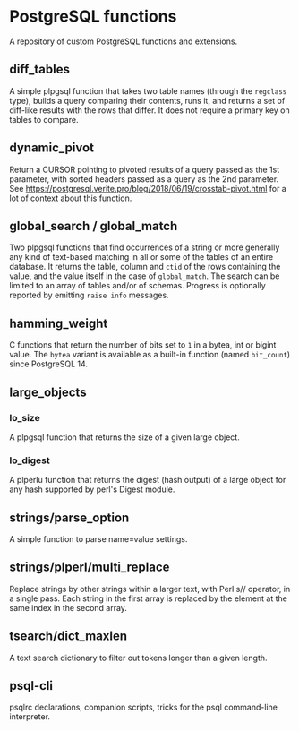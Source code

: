# PostgreSQL functions

A repository of custom PostgreSQL functions and extensions.

## diff_tables
A simple plpgsql function that takes two table names (through the
`regclass` type), builds a query comparing their contents, runs
it, and returns a set of diff-like results with the rows that differ.
It does not require a primary key on tables to compare.

## dynamic_pivot
Return a CURSOR pointing to pivoted results of a query passed as the
1st parameter, with sorted headers passed as a query as the 2nd
parameter.  
See https://postgresql.verite.pro/blog/2018/06/19/crosstab-pivot.html for
a lot of context about this function.

## global_search / global_match
Two plpgsql functions that find occurrences of a string or
more generally any kind of text-based matching in all or some of the
tables of an entire database.
It returns the table, column and `ctid` of the rows
containing the value, and the value itself in the case of `global_match`.
The search can be limited to an array of tables and/or of
schemas. Progress is optionally reported by emitting `raise info`
messages.

## hamming_weight
C functions that return the number of bits set to `1` in a bytea, int
or bigint value. The `bytea` variant is available as a built-in function
(named `bit_count`) since PostgreSQL 14.

## large_objects
### lo_size
A plpgsql function that returns the size of a given large object.

### lo_digest
A plperlu function that returns the digest (hash output) of a large
object for any hash supported by perl's Digest module.

## strings/parse_option
A simple function to parse name=value settings.

## strings/plperl/multi_replace
Replace strings by other strings within a larger text, with
Perl s// operator, in a single pass.
Each string in the first array is replaced by the element at the same
index in the second array.

## tsearch/dict_maxlen
A text search dictionary to filter out tokens longer than a given length.

## psql-cli
psqlrc declarations, companion scripts, tricks for the psql command-line interpreter.
